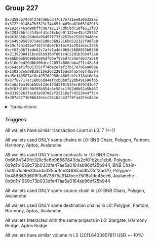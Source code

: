 ## Group 227

```0xc9d9a8f1d84fa1dc1a50d845923983dc21f5507c
0x3d586b74d0f2784d6bcd47c17e711ee9a06358ac
0x3722c014647b3323c74465fe4d9ba810651829f3
0x192c746ad98bffc0e7a21173db5bd718fe512f83
0x420336bfc4145efd1c48cbde9f122ee45a425f67
0x0638866c26de8a96457f733b252be252820446bc
0x5649b95858714e5100c0692216b0532327f9d7b8
0x39cf7a148be71673fdb6fb21ec91e783abec2255
0xcf63b3b71ede62c7afe1a4d40b5c5808855b8380
0x2139238411bce91b936dfd01c4c22d1b39b472a6
0x86bbe6b9b90bd696df0bef985d7c34e7d037a510
0x316d9e420d8b306dcc220574860cbba271c42a3d
0x664caf1fb81355cf74be2e7af27b17a7966a869e
0x1502b3e5d0838c10e262229f5de24a5fe5f45594
0xd5e1435874f8c4957d2958e4609cb2c3184f0d3a
0x07f87717ac1eb65d84efccb0b8f22db491696fb5
0x4a6a1ba16bb5bb13de123d5f01514ec0397d3e37
0x0f83d165c90f05b854c6c58bc1f62d6b52a5b467
0x83396263fac01ed07082f23118af745234e4ffc4
0xd07a6771696642eecc9516ace3ff9faa37ecdade
```
<details>
<summary>Transactions:</summary>

Hashes: 

Wallet: 0xc9d9a8f1d84fa1dc1a50d845923983dc21f5507c

       Hash: 0x8ea27e1fa6a308af73531771b64f5f23e5bbf5fea8cc6709d8ad0bec6e556f8f
         - source chain: BNB Chain
         - destination chain: Polygon
         - project: Stargate
         - contract: 0x6694340fc020c5e6b96567843da2df01b2ce1eb6
         - value USD: 0.300113552
       Hash: 0xd679719be3a590508979cafabfb1fc1628da0178a5a583ac05c373577ac90c6c
         - source chain: Polygon
         - destination chain: Fantom
         - project: Stargate
         - contract: 0x9d1b1669c73b033dfe47ae5a0164ab96df25b944
         - value USD: 0.1000555701
       Hash: 0x9360dd73aaace2f6b22b72c18346b10431738371677099ccb1842c961be62ff4
         - source chain: BNB Chain
         - destination chain: Harmony
         - project: Harmony Bridge
         - contract: 0x0551ca9e33bada0355dfce34685ad3b73cf3ad70
       Hash: 0x867114c018fcbd674859b6681b97bdf889797663a4854dfa12c9af4ae31200e4
         - source chain: Polygon
         - destination chain: Aptos
         - project: Aptos Bridge
         - contract: 0x488863d609f3a673875a914fbee7508a1de45ec6
       Hash: 0x079d957ce54db1f23e7decb7cff3455f3de612798f695eef708fa536781dd70a
         - source chain: Polygon
         - destination chain: Aptos
         - project: Aptos Bridge
         - contract: 0x488863d609f3a673875a914fbee7508a1de45ec6
       Hash: 0x97d2c9e5e11bbf095cbd245a23a1ada1002079b66c5cd95a1a8aa4843defa1d7
         - source chain: Polygon
         - destination chain: Avalanche
         - project: Stargate
         - contract: 0x9d1b1669c73b033dfe47ae5a0164ab96df25b944
         - value USD: 1006.010891053
       Hash: 0x8f8fe7e4f419a74dc571f1b9567aec852a7b8cfb12cea1c3b62736305c56aafa
         - source chain: Avalanche
         - destination chain: Polygon
         - project: Stargate
         - contract: 0x9d1b1669c73b033dfe47ae5a0164ab96df25b944
         - value USD: 1005.432025606
Wallet: 0x3d586b74d0f2784d6bcd47c17e711ee9a06358ac

       Hash:0x8bdbba8f1f1f95af5dc44d153639747555f3d447bbc0e9e42dd58f14f6816bb9
         - source chain: BNB Chain
         - destination chain: Polygon
         - project: Stargate
         - contract: 0x6694340fc020c5e6b96567843da2df01b2ce1eb6
         - value USD: 0.300113552
       Hash:0x9764e597ad0c85dbe86f91a9258143e74c2e85239e3f17b8992e637517c74c94
         - source chain: Polygon
         - destination chain: Fantom
         - project: Stargate
         - contract: 0x9d1b1669c73b033dfe47ae5a0164ab96df25b944
         - value USD: 0.1000555701
       Hash:0xa4d263b12de24d15888684ee9172332831f99665143ed08778dbf02f38394d70
         - source chain: BNB Chain
         - destination chain: Harmony
         - project: Harmony Bridge
         - contract: 0x0551ca9e33bada0355dfce34685ad3b73cf3ad70
       Hash:0x6ab6a990261d6d2082849e6f111b33742c8afec6e9026cace44083bb9f3ee03c
         - source chain: Polygon
         - destination chain: Aptos
         - project: Aptos Bridge
         - contract: 0x488863d609f3a673875a914fbee7508a1de45ec6
       Hash:0x85b5154a06a57d33f82fe6e40a809cf73a4845ea504cf3a2b11023cb7642950d
         - source chain: Polygon
         - destination chain: Aptos
         - project: Aptos Bridge
         - contract: 0x488863d609f3a673875a914fbee7508a1de45ec6
       Hash:0x90273f420d1a6acb3a0f705803ca5bc6dc5ec4b3ee646ca8f360eb33f860fec3
         - source chain: Polygon
         - destination chain: Avalanche
         - project: Stargate
         - contract: 0x9d1b1669c73b033dfe47ae5a0164ab96df25b944
         - value USD: 1004.770592102
       Hash:0x10aac68730f9b1ce5d23a1fe596924ee9ab013e33d3b2132b61bc3728bf603e9
         - source chain: Avalanche
         - destination chain: Polygon
         - project: Stargate
         - contract: 0x9d1b1669c73b033dfe47ae5a0164ab96df25b944
         - value USD: 1004.798623269
Wallet: 0x3722c014647b3323c74465fe4d9ba810651829f3

       Hash:0x3b6fe8234eb52f6f504f38253b30eb16434a43319694cc47326ced4247b90425
         - source chain: BNB Chain
         - destination chain: Polygon
         - project: Stargate
         - contract: 0x6694340fc020c5e6b96567843da2df01b2ce1eb6
         - value USD: 0.300113552
       Hash:0x6cb134d379309d81c537bf06169e1a69dc0151fb572a9a23bd2b79732ebdb29b
         - source chain: Polygon
         - destination chain: Fantom
         - project: Stargate
         - contract: 0x9d1b1669c73b033dfe47ae5a0164ab96df25b944
         - value USD: 0.1000555701
       Hash:0x4ee48be62d351bb0788c573dd1ed235d3291d20ca18801daa3c68977437c1009
         - source chain: BNB Chain
         - destination chain: Harmony
         - project: Harmony Bridge
         - contract: 0x0551ca9e33bada0355dfce34685ad3b73cf3ad70
       Hash:0xc9b05d2ad5f18785f7afc1930a49cfebeea22923c248b701244acbf4c0287ff4
         - source chain: Polygon
         - destination chain: Aptos
         - project: Aptos Bridge
         - contract: 0x488863d609f3a673875a914fbee7508a1de45ec6
       Hash:0x097b24a343d3a9aa6706eebc07ecbc1ab63aece71cdeaaae1946aafcc99339c1
         - source chain: Polygon
         - destination chain: Aptos
         - project: Aptos Bridge
         - contract: 0x488863d609f3a673875a914fbee7508a1de45ec6
       Hash:0x1efe4c1f5a60929e432624e599ffc1b6849ab076b0302b2b54df4dbd331a6f38
         - source chain: Polygon
         - destination chain: Avalanche
         - project: Stargate
         - contract: 0x9d1b1669c73b033dfe47ae5a0164ab96df25b944
         - value USD: 1002.966394476
       Hash:0x61416e1894ee151360d92750782cc8d96126ebc36f46d908dcd20f4f1a526c23
         - source chain: Avalanche
         - destination chain: Polygon
         - project: Stargate
         - contract: 0x9d1b1669c73b033dfe47ae5a0164ab96df25b944
         - value USD: 1002.389279716
Wallet: 0x192c746ad98bffc0e7a21173db5bd718fe512f83

       Hash:0xabe0915f3d793c55c2af25d861fb9696ecb531415f4ff000e9157a9248f80cfb
         - source chain: BNB Chain
         - destination chain: Polygon
         - project: Stargate
         - contract: 0x6694340fc020c5e6b96567843da2df01b2ce1eb6
         - value USD: 0.300113552
       Hash:0xa17e77bd1f6279ba96962ed3b0caa012ad61ea9ac3c20853a3b292ec7ee4f18b
         - source chain: Polygon
         - destination chain: Fantom
         - project: Stargate
         - contract: 0x9d1b1669c73b033dfe47ae5a0164ab96df25b944
         - value USD: 0.1000555701
       Hash:0xe3d291d24af74578645c7d019b05c904b7fa7bb829019a8c1bf5acccc861cbcd
         - source chain: BNB Chain
         - destination chain: Harmony
         - project: Harmony Bridge
         - contract: 0x0551ca9e33bada0355dfce34685ad3b73cf3ad70
       Hash:0xecf969e98ecfcbd55fec139a53be0a6e422434efc0cad8d3bb7dc8100c2867ef
         - source chain: Polygon
         - destination chain: Aptos
         - project: Aptos Bridge
         - contract: 0x488863d609f3a673875a914fbee7508a1de45ec6
       Hash:0x0fdf29c1902143c630223b98208c368c09efe26a3c0204f26b43fcb50f927060
         - source chain: Polygon
         - destination chain: Aptos
         - project: Aptos Bridge
         - contract: 0x488863d609f3a673875a914fbee7508a1de45ec6
       Hash:0xa7f166a830c7d83e71f25fbba30f63204ef372446857d8e0f26ac98d59abfdf2
         - source chain: Polygon
         - destination chain: Avalanche
         - project: Stargate
         - contract: 0x9d1b1669c73b033dfe47ae5a0164ab96df25b944
         - value USD: 1004.171036111
       Hash:0xb5cebf18d99cb58faf80d299fddfa4acb0d35a5add168da6dbdaffb2001f3c19
         - source chain: Avalanche
         - destination chain: Polygon
         - project: Stargate
         - contract: 0x9d1b1669c73b033dfe47ae5a0164ab96df25b944
         - value USD: 1003.593229151
Wallet: 0x420336bfc4145efd1c48cbde9f122ee45a425f67

       Hash:0x7c0d2ccc5faab8892d7b43e62230557c3a73faec01961069467b3e7c69e6a957
         - source chain: BNB Chain
         - destination chain: Polygon
         - project: Stargate
         - contract: 0x6694340fc020c5e6b96567843da2df01b2ce1eb6
         - value USD: 0.300113552
       Hash:0x38ca63b53e96e09d9c99646b3479f813a78b4123d472b1c467f0b8aa5ae39811
         - source chain: Polygon
         - destination chain: Fantom
         - project: Stargate
         - contract: 0x9d1b1669c73b033dfe47ae5a0164ab96df25b944
         - value USD: 0.1000555701
       Hash:0x7cd5f7dd4cf3bd874e80e7ca2aeb6f0db85b58809ea5993e53bf4541c86f0385
         - source chain: BNB Chain
         - destination chain: Harmony
         - project: Harmony Bridge
         - contract: 0x0551ca9e33bada0355dfce34685ad3b73cf3ad70
       Hash:0xa17daffa1ee9b8803a2caa5d34506500c4add77e770c17b55962f3791dccab99
         - source chain: Polygon
         - destination chain: Aptos
         - project: Aptos Bridge
         - contract: 0x488863d609f3a673875a914fbee7508a1de45ec6
       Hash:0x4c931898c64d8e3462442639f3c47c6cb4501a3eaa917f79056d49695855228b
         - source chain: Polygon
         - destination chain: Aptos
         - project: Aptos Bridge
         - contract: 0x488863d609f3a673875a914fbee7508a1de45ec6
       Hash:0xaf7991942d046d4e571790daaf32a4e24bf677a8f291ae82914e9f6786654b9e
         - source chain: Polygon
         - destination chain: Avalanche
         - project: Stargate
         - contract: 0x9d1b1669c73b033dfe47ae5a0164ab96df25b944
         - value USD: 1001.76319749
       Hash:0x1b89dceeba79450bd559d744a40b20e09b27b77d58d78e128b2d45fad95b8def
         - source chain: Avalanche
         - destination chain: Polygon
         - project: Stargate
         - contract: 0x9d1b1669c73b033dfe47ae5a0164ab96df25b944
         - value USD: 1001.186775965
Wallet: 0x0638866c26de8a96457f733b252be252820446bc

       Hash:0x75976a3d31dc831b0bf3e166a67bb876cf9cbd9e7fdba84a978f9f46289a10c7
         - source chain: BNB Chain
         - destination chain: Polygon
         - project: Stargate
         - contract: 0x6694340fc020c5e6b96567843da2df01b2ce1eb6
         - value USD: 0.300113552
       Hash:0xfc9997bab7de7415d41e7d90a490c2377926110f9c60941582f27b494a4da6ed
         - source chain: Polygon
         - destination chain: Fantom
         - project: Stargate
         - contract: 0x9d1b1669c73b033dfe47ae5a0164ab96df25b944
         - value USD: 0.1000555701
       Hash:0xbf44c5b7f1ffe1c3cc880aa85a1f2233728e7f655942041314aa3aadcb1d7a20
         - source chain: BNB Chain
         - destination chain: Harmony
         - project: Harmony Bridge
         - contract: 0x0551ca9e33bada0355dfce34685ad3b73cf3ad70
       Hash:0x3cf062bf7596a47448b71ff81620c4b567d45060b6fa6a74973f0daa4774772e
         - source chain: Polygon
         - destination chain: Aptos
         - project: Aptos Bridge
         - contract: 0x488863d609f3a673875a914fbee7508a1de45ec6
       Hash:0x74be125a5b1755d42367254cc27eabe4d8766a727cf31777eb68eb0ea29d7b5e
         - source chain: Polygon
         - destination chain: Aptos
         - project: Aptos Bridge
         - contract: 0x488863d609f3a673875a914fbee7508a1de45ec6
       Hash:0x5724e0439db9977180d79d2d52ff5aca657523efecdbe1386ecdad3cc515c047
         - source chain: Polygon
         - destination chain: Avalanche
         - project: Stargate
         - contract: 0x9d1b1669c73b033dfe47ae5a0164ab96df25b944
         - value USD: 1004.770535115
       Hash:0xe00d8c792906fde190383fe52dbb840a8113ad9fceffcb5c80ae387252255722
         - source chain: Avalanche
         - destination chain: Polygon
         - project: Stargate
         - contract: 0x9d1b1669c73b033dfe47ae5a0164ab96df25b944
         - value USD: 1004.798623269
Wallet: 0x5649b95858714e5100c0692216b0532327f9d7b8

       Hash:0x9b4ba8a5a841b60b12f143778115921aa23737c46aa55f46e0c9bbb1717048cd
         - source chain: BNB Chain
         - destination chain: Polygon
         - project: Stargate
         - contract: 0x6694340fc020c5e6b96567843da2df01b2ce1eb6
         - value USD: 0.300113552
       Hash:0x384a907dfd2ff5fc1ffb85eee55adabc6ff7f038c8441346ee34fec74622521e
         - source chain: Polygon
         - destination chain: Fantom
         - project: Stargate
         - contract: 0x9d1b1669c73b033dfe47ae5a0164ab96df25b944
         - value USD: 0.1000555701
       Hash:0x609290fb4a973b933f8e993e1f6da3e933d0b78c1a03889ba10fe27f964787e3
         - source chain: BNB Chain
         - destination chain: Harmony
         - project: Harmony Bridge
         - contract: 0x0551ca9e33bada0355dfce34685ad3b73cf3ad70
       Hash:0x6283f7bf0c28630baf898db15505827815b373be00bee0ad13c19a048d48f230
         - source chain: Polygon
         - destination chain: Aptos
         - project: Aptos Bridge
         - contract: 0x488863d609f3a673875a914fbee7508a1de45ec6
       Hash:0x904eed15d884aa3e7b228ff4fc4af3db617f7d6809d46865f10ee6ebc0eb43b0
         - source chain: Polygon
         - destination chain: Aptos
         - project: Aptos Bridge
         - contract: 0x488863d609f3a673875a914fbee7508a1de45ec6
       Hash:0xe9e3cdff29356c89d96ecfbabd3bd47100c30a4eb2cd9937fe807a2ea8172487
         - source chain: Polygon
         - destination chain: Avalanche
         - project: Stargate
         - contract: 0x9d1b1669c73b033dfe47ae5a0164ab96df25b944
         - value USD: 1006.010891053
       Hash:0xd2559e1840959787d986db553a0e0373c8be759e105ad03b5e73c0a8470b6228
         - source chain: Avalanche
         - destination chain: Polygon
         - project: Stargate
         - contract: 0x9d1b1669c73b033dfe47ae5a0164ab96df25b944
         - value USD: 1005.432025606
Wallet: 0x39cf7a148be71673fdb6fb21ec91e783abec2255

       Hash:0x769a36024248e813fd422b0b0a45394d127bca9bf837f88c240d8d62e660b73c
         - source chain: BNB Chain
         - destination chain: Polygon
         - project: Stargate
         - contract: 0x6694340fc020c5e6b96567843da2df01b2ce1eb6
         - value USD: 0.300113552
       Hash:0xf8dd8010d76df044e7cbf2c1384ff1d80a5025593915a1f8ce1b04321b32341e
         - source chain: Polygon
         - destination chain: Fantom
         - project: Stargate
         - contract: 0x9d1b1669c73b033dfe47ae5a0164ab96df25b944
         - value USD: 0.1000555701
       Hash:0xfcbb8ab0330a685d0804f58eb8501394b92c2f7dc67a42c7e8ad57630b51d962
         - source chain: BNB Chain
         - destination chain: Harmony
         - project: Harmony Bridge
         - contract: 0x0551ca9e33bada0355dfce34685ad3b73cf3ad70
       Hash:0xab7d9f88578e34fd9bb86a555b399f0b76e1af6627baeab1a230dbeb95354012
         - source chain: Polygon
         - destination chain: Aptos
         - project: Aptos Bridge
         - contract: 0x488863d609f3a673875a914fbee7508a1de45ec6
       Hash:0xa73b46cfcd67279d5fb2065cc681dfbf476567cc11521d41f9fc008d8e04f9c3
         - source chain: Polygon
         - destination chain: Aptos
         - project: Aptos Bridge
         - contract: 0x488863d609f3a673875a914fbee7508a1de45ec6
       Hash:0xdbbff4ce6b7d03fac1326868de14284fcbf7572a5ed73fc49ab1e18841586bfb
         - source chain: Polygon
         - destination chain: Avalanche
         - project: Stargate
         - contract: 0x9d1b1669c73b033dfe47ae5a0164ab96df25b944
         - value USD: 1004.171036111
       Hash:0xb78197afae2879b8ab4055b23aa1e0efb8cbd07ab181dc2b06e20c98b3113881
         - source chain: Avalanche
         - destination chain: Polygon
         - project: Stargate
         - contract: 0x9d1b1669c73b033dfe47ae5a0164ab96df25b944
         - value USD: 1003.593229151
Wallet: 0xcf63b3b71ede62c7afe1a4d40b5c5808855b8380

       Hash:0x293f53c4b7ed4ebe54a026627a0dbfc17253e31909154b7713d244045d22dbab
         - source chain: BNB Chain
         - destination chain: Polygon
         - project: Stargate
         - contract: 0x6694340fc020c5e6b96567843da2df01b2ce1eb6
         - value USD: 0.300113552
       Hash:0xa9d45dc8ada7548df0846b136fbc0f2f275cd90b42544989004c16f33011b95d
         - source chain: Polygon
         - destination chain: Fantom
         - project: Stargate
         - contract: 0x9d1b1669c73b033dfe47ae5a0164ab96df25b944
         - value USD: 0.1000555701
       Hash:0x50d39dc44e2360c8a84f4e14a7a505a491d0dfa39354a2c1a5f6037791a3641c
         - source chain: BNB Chain
         - destination chain: Harmony
         - project: Harmony Bridge
         - contract: 0x0551ca9e33bada0355dfce34685ad3b73cf3ad70
       Hash:0x3d2469d6e4a1da9df3cb841932dfae052e6e4c545c8c8cfb9bb48dda27e7cf27
         - source chain: Polygon
         - destination chain: Aptos
         - project: Aptos Bridge
         - contract: 0x488863d609f3a673875a914fbee7508a1de45ec6
       Hash:0x1e1f9482480565def8b3696daed88dc9bd28b9b18eba091ed48ff4f6f7ab86ba
         - source chain: Polygon
         - destination chain: Aptos
         - project: Aptos Bridge
         - contract: 0x488863d609f3a673875a914fbee7508a1de45ec6
       Hash:0xd439876698d357ccd70b7077321413445f82e4e6003365405d2f8d86fc342713
         - source chain: Polygon
         - destination chain: Avalanche
         - project: Stargate
         - contract: 0x9d1b1669c73b033dfe47ae5a0164ab96df25b944
         - value USD: 1002.966394476
       Hash:0xace119c5ad30e7411ada208bb27b52549b1bd4474ded30f505277974c3f8c3d6
         - source chain: Avalanche
         - destination chain: Polygon
         - project: Stargate
         - contract: 0x9d1b1669c73b033dfe47ae5a0164ab96df25b944
         - value USD: 1002.389279716
Wallet: 0x2139238411bce91b936dfd01c4c22d1b39b472a6

       Hash:0xc57dd930c4e497a54a69bda067e0e637fc2750068a8822612e887f0c653c1343
         - source chain: BNB Chain
         - destination chain: Polygon
         - project: Stargate
         - contract: 0x6694340fc020c5e6b96567843da2df01b2ce1eb6
         - value USD: 0.300113552
       Hash:0xe550c777392fc2897657393f8bf22fff9616cb7401cc70b397e427bd6d567261
         - source chain: Polygon
         - destination chain: Fantom
         - project: Stargate
         - contract: 0x9d1b1669c73b033dfe47ae5a0164ab96df25b944
         - value USD: 0.1000555701
       Hash:0x8c2d2a3b80e52631f43fb0578b9ae69b8f18c3b922a6fdd525c15249ed553f36
         - source chain: BNB Chain
         - destination chain: Harmony
         - project: Harmony Bridge
         - contract: 0x0551ca9e33bada0355dfce34685ad3b73cf3ad70
       Hash:0x2cda9627f927b66e6257b9080e3a9fcb9688ff7ef42f56f886d1897c4455d903
         - source chain: Polygon
         - destination chain: Aptos
         - project: Aptos Bridge
         - contract: 0x488863d609f3a673875a914fbee7508a1de45ec6
       Hash:0x7b3a2d3cd1d2b74291e1583a992b06f865d22513a24e2d6e8b4d50ee582cd627
         - source chain: Polygon
         - destination chain: Aptos
         - project: Aptos Bridge
         - contract: 0x488863d609f3a673875a914fbee7508a1de45ec6
       Hash:0x82fdfb9cd2ea2f65e803e544ba5bee4ee61021ae303cb41a7ee805a21b1caa66
         - source chain: Polygon
         - destination chain: Avalanche
         - project: Stargate
         - contract: 0x9d1b1669c73b033dfe47ae5a0164ab96df25b944
         - value USD: 1001.76319749
       Hash:0x900f768f02dfa29d49f72ed55b0397e32054fbd9245b1934f02a48ec8a1e0f72
         - source chain: Avalanche
         - destination chain: Polygon
         - project: Stargate
         - contract: 0x9d1b1669c73b033dfe47ae5a0164ab96df25b944
         - value USD: 1001.186775965
Wallet: 0x86bbe6b9b90bd696df0bef985d7c34e7d037a510

       Hash:0xa4e182c2bf56112b6eb2387c8dce9a85c158bdd2ec6167d4080163d6220b3d53
         - source chain: BNB Chain
         - destination chain: Polygon
         - project: Stargate
         - contract: 0x6694340fc020c5e6b96567843da2df01b2ce1eb6
         - value USD: 0.3002798082
       Hash:0xb07da709051c65ad6a74429713de8dbec12738cc26f7f89b50ab8ed6da2d2164
         - source chain: Polygon
         - destination chain: Fantom
         - project: Stargate
         - contract: 0x9d1b1669c73b033dfe47ae5a0164ab96df25b944
         - value USD: 0.09998409238
       Hash:0x31d3776ccea7749d0a065485b148e3003757682db62ef28e5b9c80c6f8133601
         - source chain: BNB Chain
         - destination chain: Harmony
         - project: Harmony Bridge
         - contract: 0x0551ca9e33bada0355dfce34685ad3b73cf3ad70
       Hash:0x46c53c7c32b681ef35a61c54f20fa9638d1a07f0349d80c17ddc5855dbf6b040
         - source chain: Polygon
         - destination chain: Aptos
         - project: Aptos Bridge
         - contract: 0x488863d609f3a673875a914fbee7508a1de45ec6
       Hash:0xa28d114c69e39e8dc8e5a38373db62cebf32acd59b48af941b4b622ed45ce3c6
         - source chain: Polygon
         - destination chain: Aptos
         - project: Aptos Bridge
         - contract: 0x488863d609f3a673875a914fbee7508a1de45ec6
       Hash:0xa053cb27e97768d856635afb040efe689d306c90aa362f5ccccda3eb30e3093f
         - source chain: Polygon
         - destination chain: Avalanche
         - project: Stargate
         - contract: 0x9d1b1669c73b033dfe47ae5a0164ab96df25b944
         - value USD: 1006.210541432
       Hash:0xbbc163e7e07b3180b6d22ae1ba5f7d8dc659667c6e7e2231f7bfb2460741b9d0
         - source chain: Avalanche
         - destination chain: Polygon
         - project: Stargate
         - contract: 0x9d1b1669c73b033dfe47ae5a0164ab96df25b944
         - value USD: 1005.631560925
Wallet: 0x316d9e420d8b306dcc220574860cbba271c42a3d

       Hash:0xa41a946f94fde8192863ac5b6854b0185285763c48781bf189f1cfc34a3ecae6
         - source chain: BNB Chain
         - destination chain: Polygon
         - project: Stargate
         - contract: 0x6694340fc020c5e6b96567843da2df01b2ce1eb6
         - value USD: 0.300113552
       Hash:0x0914396ecd1fd687a66741ae0a2fd0a77c6623f93a8599badb43571ac8b1b448
         - source chain: Polygon
         - destination chain: Fantom
         - project: Stargate
         - contract: 0x9d1b1669c73b033dfe47ae5a0164ab96df25b944
         - value USD: 0.1000555701
       Hash:0xb400f86ca136c5d8582ee27b2f54e470b38b6bf2701deae21d51b95606989c81
         - source chain: BNB Chain
         - destination chain: Harmony
         - project: Harmony Bridge
         - contract: 0x0551ca9e33bada0355dfce34685ad3b73cf3ad70
       Hash:0x21961fb1ca95c664ae337212e698808329312460b064d00b539033eb55ff0f1e
         - source chain: Polygon
         - destination chain: Aptos
         - project: Aptos Bridge
         - contract: 0x488863d609f3a673875a914fbee7508a1de45ec6
       Hash:0x98bfc7dfbb598c07627907b43892e8bc62f3b68d8593cea1dcb254705b7473ef
         - source chain: Polygon
         - destination chain: Aptos
         - project: Aptos Bridge
         - contract: 0x488863d609f3a673875a914fbee7508a1de45ec6
       Hash:0xaf3a7775216fc2cb18e506081e454744723efe5323dfb84a8a5f352eca8cdbde
         - source chain: Polygon
         - destination chain: Avalanche
         - project: Stargate
         - contract: 0x9d1b1669c73b033dfe47ae5a0164ab96df25b944
         - value USD: 1006.010891053
       Hash:0x2c5524c016973a52b2b762ac346b72cdc69cc2f1ca82f008ab5865553af76e75
         - source chain: Avalanche
         - destination chain: Polygon
         - project: Stargate
         - contract: 0x9d1b1669c73b033dfe47ae5a0164ab96df25b944
         - value USD: 1005.432025606
Wallet: 0x664caf1fb81355cf74be2e7af27b17a7966a869e

       Hash:0x02488318a136228d8949549bea4147e4b5631adf3f91cf9791506d0ee46a9e10
         - source chain: BNB Chain
         - destination chain: Polygon
         - project: Stargate
         - contract: 0x6694340fc020c5e6b96567843da2df01b2ce1eb6
         - value USD: 0.300113552
       Hash:0xc27bf484ccb73326a814e61d65ebf8095aeffe2ed8a80d26c20ac64f43af96c7
         - source chain: Polygon
         - destination chain: Fantom
         - project: Stargate
         - contract: 0x9d1b1669c73b033dfe47ae5a0164ab96df25b944
         - value USD: 0.1000555701
       Hash:0xc89069441e963f534f8ba87dfa688485f9f5b52750f792d95501d575570fcecc
         - source chain: BNB Chain
         - destination chain: Harmony
         - project: Harmony Bridge
         - contract: 0x0551ca9e33bada0355dfce34685ad3b73cf3ad70
       Hash:0x36c894ed8c991ef50050ee38eb256dc1813c54321a0afb71d92c59f3579407bd
         - source chain: Polygon
         - destination chain: Aptos
         - project: Aptos Bridge
         - contract: 0x488863d609f3a673875a914fbee7508a1de45ec6
       Hash:0xcaa709ea064a83bb12dc561a180f85e111b782d691d551c0198f05964a157d17
         - source chain: Polygon
         - destination chain: Aptos
         - project: Aptos Bridge
         - contract: 0x488863d609f3a673875a914fbee7508a1de45ec6
       Hash:0x08b74af2970a2a860302690ef585592e557c8e12b7a18b40b13f6e3bddf71bd1
         - source chain: Polygon
         - destination chain: Avalanche
         - project: Stargate
         - contract: 0x9d1b1669c73b033dfe47ae5a0164ab96df25b944
         - value USD: 1005.003453393
       Hash:0x7e6a00f7006812d961e9c297ac7bd9c8ec45b759c3cf50c01dae0d77db1ea2b5
         - source chain: Avalanche
         - destination chain: Polygon
         - project: Stargate
         - contract: 0x9d1b1669c73b033dfe47ae5a0164ab96df25b944
         - value USD: 1004.425167025
Wallet: 0x1502b3e5d0838c10e262229f5de24a5fe5f45594

       Hash:0xea180d810d80cbe8c979d82d5557df9664f8069bbe32f9f4141f4b0067cc0c84
         - source chain: BNB Chain
         - destination chain: Polygon
         - project: Stargate
         - contract: 0x6694340fc020c5e6b96567843da2df01b2ce1eb6
         - value USD: 0.300113552
       Hash:0xf056a3af9b98e26ba410fd50c4d715d117b1c9576d28757f8e267842922b74bc
         - source chain: Polygon
         - destination chain: Fantom
         - project: Stargate
         - contract: 0x9d1b1669c73b033dfe47ae5a0164ab96df25b944
         - value USD: 0.1000555701
       Hash:0x929240b681d857855c9752aa5f5a2a0ef9273681989ef8bc22c31cf667a82a09
         - source chain: BNB Chain
         - destination chain: Harmony
         - project: Harmony Bridge
         - contract: 0x0551ca9e33bada0355dfce34685ad3b73cf3ad70
       Hash:0x0da4db4cbdce82d4cdab2f0c93d33f0f8f8b951b245c2ca3ab43d68a5a0611b3
         - source chain: Polygon
         - destination chain: Aptos
         - project: Aptos Bridge
         - contract: 0x488863d609f3a673875a914fbee7508a1de45ec6
       Hash:0x2bae44161b948391600a525749e8d437da7b5f707976954b4ac48e8d2fc8bc7f
         - source chain: Polygon
         - destination chain: Aptos
         - project: Aptos Bridge
         - contract: 0x488863d609f3a673875a914fbee7508a1de45ec6
       Hash:0xc34d826fd887e21d505210a2833be4fdcb029907e7bec57d36e010cd62db4e6d
         - source chain: Polygon
         - destination chain: Avalanche
         - project: Stargate
         - contract: 0x9d1b1669c73b033dfe47ae5a0164ab96df25b944
         - value USD: 1004.804041956
       Hash:0x77b79104394218d3359ee034fea89f4284e07c8ab96040da6b2997781a7556d4
         - source chain: Avalanche
         - destination chain: Polygon
         - project: Stargate
         - contract: 0x9d1b1669c73b033dfe47ae5a0164ab96df25b944
         - value USD: 1004.225870654
Wallet: 0xd5e1435874f8c4957d2958e4609cb2c3184f0d3a

       Hash:0x5e055070b5c76aca308c76a2be1cd1bc494b288ec067786a631c0e3b69e308c5
         - source chain: BNB Chain
         - destination chain: Polygon
         - project: Stargate
         - contract: 0x6694340fc020c5e6b96567843da2df01b2ce1eb6
         - value USD: 0.300113552
       Hash:0xbe1bba0a36ae53f8b11404b8e4ce9f0cdf0c7e68783775eba58f499095d105d0
         - source chain: Polygon
         - destination chain: Fantom
         - project: Stargate
         - contract: 0x9d1b1669c73b033dfe47ae5a0164ab96df25b944
         - value USD: 0.1000555701
       Hash:0x2ffbc6f92c5cdcea9ca271650f8d496f8c59d7d815032326ce99ddeb1b60a681
         - source chain: BNB Chain
         - destination chain: Harmony
         - project: Harmony Bridge
         - contract: 0x0551ca9e33bada0355dfce34685ad3b73cf3ad70
       Hash:0x62b96e682abc09be8467c8b0285b3771c1de6a7a04dcc80c63985c47df90200e
         - source chain: Polygon
         - destination chain: Aptos
         - project: Aptos Bridge
         - contract: 0x488863d609f3a673875a914fbee7508a1de45ec6
       Hash:0x244937af20be648b04b9ed3c4da4497921d595770ab34c86b9da0c326fc78ec5
         - source chain: Polygon
         - destination chain: Aptos
         - project: Aptos Bridge
         - contract: 0x488863d609f3a673875a914fbee7508a1de45ec6
       Hash:0x4288158e1f993df01f1c7f4f525103ddf8f4cf99450ae1c882b3fefe71e7bf45
         - source chain: Polygon
         - destination chain: Avalanche
         - project: Stargate
         - contract: 0x9d1b1669c73b033dfe47ae5a0164ab96df25b944
         - value USD: 1003.797813002
       Hash:0xc29794839242d90d2b374fc30a72569e3f220d4fb5929121f86732aa28caeaa2
         - source chain: Avalanche
         - destination chain: Polygon
         - project: Stargate
         - contract: 0x9d1b1669c73b033dfe47ae5a0164ab96df25b944
         - value USD: 1003.220219809
Wallet: 0x07f87717ac1eb65d84efccb0b8f22db491696fb5

       Hash:0x77acffa5ba1c88e159cadecfb5b0cf936f9ff530d3255ce6e9350c451c3f93ef
         - source chain: BNB Chain
         - destination chain: Polygon
         - project: Stargate
         - contract: 0x6694340fc020c5e6b96567843da2df01b2ce1eb6
         - value USD: 0.300113552
       Hash:0x0257c7287ee7abbf06ebb4c74301cc66ccd030a32910a9e876fb3bd283b5c934
         - source chain: Polygon
         - destination chain: Fantom
         - project: Stargate
         - contract: 0x9d1b1669c73b033dfe47ae5a0164ab96df25b944
         - value USD: 0.1000555701
       Hash:0x64b8ba7e585ead06000fce3cecabcd15d02422a9f75a4f3f50e1b45f1d294bcd
         - source chain: BNB Chain
         - destination chain: Harmony
         - project: Harmony Bridge
         - contract: 0x0551ca9e33bada0355dfce34685ad3b73cf3ad70
       Hash:0x4f5c7c9b3e2099c6d76c9cf5ab4dc03c919eb1e36ab2d03633f24337de198cc5
         - source chain: Polygon
         - destination chain: Aptos
         - project: Aptos Bridge
         - contract: 0x488863d609f3a673875a914fbee7508a1de45ec6
       Hash:0x11ccaccaab3279b56d33bdfedc648365cd341ad59e9401a3f6964c5ae986d6fa
         - source chain: Polygon
         - destination chain: Aptos
         - project: Aptos Bridge
         - contract: 0x488863d609f3a673875a914fbee7508a1de45ec6
       Hash:0x9e6150cf82ed24f56efa8c415b3d2e805e44b0f40b93b35b4a89a3e026b82847
         - source chain: Polygon
         - destination chain: Avalanche
         - project: Stargate
         - contract: 0x9d1b1669c73b033dfe47ae5a0164ab96df25b944
         - value USD: 1003.598641506
       Hash:0x4dd8690f0170f20016aa9eb8899bb04013e6271719667edd901831c897a01f1c
         - source chain: Avalanche
         - destination chain: Polygon
         - project: Stargate
         - contract: 0x9d1b1669c73b033dfe47ae5a0164ab96df25b944
         - value USD: 1003.021163386
Wallet: 0x4a6a1ba16bb5bb13de123d5f01514ec0397d3e37

       Hash:0x2c82861688c4ca0d2847ed604cb1bd9fe724e239f76260b415047583b656fc28
         - source chain: BNB Chain
         - destination chain: Polygon
         - project: Stargate
         - contract: 0x6694340fc020c5e6b96567843da2df01b2ce1eb6
         - value USD: 0.300113552
       Hash:0xc25ff3f264fc0e1fd3f7f13109b61575d6e585273f5258a0aeced52a65391318
         - source chain: Polygon
         - destination chain: Fantom
         - project: Stargate
         - contract: 0x9d1b1669c73b033dfe47ae5a0164ab96df25b944
         - value USD: 0.1000555701
       Hash:0x60ecb1882502151dd6fe84cba2202cc33799d9b09ea1e053eba78c3f9280bb07
         - source chain: BNB Chain
         - destination chain: Harmony
         - project: Harmony Bridge
         - contract: 0x0551ca9e33bada0355dfce34685ad3b73cf3ad70
       Hash:0xc31d901eecae8302754d83f7bbdfb208d4d5e5e7fc10b6d8e843134a1a685f00
         - source chain: Polygon
         - destination chain: Aptos
         - project: Aptos Bridge
         - contract: 0x488863d609f3a673875a914fbee7508a1de45ec6
       Hash:0x59169ba658c82b8c05ad9c4e9e6606bdf6fd34722012add70894b1978d1cdc62
         - source chain: Polygon
         - destination chain: Aptos
         - project: Aptos Bridge
         - contract: 0x488863d609f3a673875a914fbee7508a1de45ec6
       Hash:0x420b18bc387421c53c706c627b08d346c91cc8e57ae3ae0856e0d63c12e51cb1
         - source chain: Polygon
         - destination chain: Avalanche
         - project: Stargate
         - contract: 0x9d1b1669c73b033dfe47ae5a0164ab96df25b944
         - value USD: 1002.593619258
       Hash:0x252f6d5b20f9648e9c060c392a36bb30e45759b83141ad3003f1be51a47e1530
         - source chain: Avalanche
         - destination chain: Polygon
         - project: Stargate
         - contract: 0x9d1b1669c73b033dfe47ae5a0164ab96df25b944
         - value USD: 1002.016720275
Wallet: 0x0f83d165c90f05b854c6c58bc1f62d6b52a5b467

       Hash:0x84934bbbeb2cfdd4ea3a48a9d516836bf77a93f26041214fa170dd330298775d
         - source chain: BNB Chain
         - destination chain: Polygon
         - project: Stargate
         - contract: 0x6694340fc020c5e6b96567843da2df01b2ce1eb6
         - value USD: 0.300113552
       Hash:0x9e9a386f709959178617b54affa8f5ef9c5b32aca5dcef247d5f4cc106841c7d
         - source chain: Polygon
         - destination chain: Fantom
         - project: Stargate
         - contract: 0x9d1b1669c73b033dfe47ae5a0164ab96df25b944
         - value USD: 0.1000555701
       Hash:0xafa7d1462c52f4b8f3ba79a2c02e66a76b9eaf2d276fad205ca36f93f100eb86
         - source chain: BNB Chain
         - destination chain: Harmony
         - project: Harmony Bridge
         - contract: 0x0551ca9e33bada0355dfce34685ad3b73cf3ad70
       Hash:0xbd0f6c93ad3cf0347a170e88d4c65782e6479c6271b934e275ce0f93bd739898
         - source chain: Polygon
         - destination chain: Aptos
         - project: Aptos Bridge
         - contract: 0x488863d609f3a673875a914fbee7508a1de45ec6
       Hash:0x1c367d7a7b9d3571d019fcd2122d8561aebaa85cbd444c88ee4a620ae0671968
         - source chain: Polygon
         - destination chain: Aptos
         - project: Aptos Bridge
         - contract: 0x488863d609f3a673875a914fbee7508a1de45ec6
       Hash:0x52d3c5608023bc103364d156ebf6c77a751f3646c37dd4aabd29944057567efd
         - source chain: Polygon
         - destination chain: Avalanche
         - project: Stargate
         - contract: 0x9d1b1669c73b033dfe47ae5a0164ab96df25b944
         - value USD: 1001.390870162
       Hash:0xbf378e774aab7bba9a130c5afce07cab82de76e63c08147b274f4713413754ae
         - source chain: Avalanche
         - destination chain: Polygon
         - project: Stargate
         - contract: 0x9d1b1669c73b033dfe47ae5a0164ab96df25b944
         - value USD: 1000.814662427
Wallet: 0x83396263fac01ed07082f23118af745234e4ffc4

       Hash:0x172fd0a4c6d1869c6c366d1d089ef2723640b5467d5e8b4f2e57da7abf08c0d7
         - source chain: BNB Chain
         - destination chain: Polygon
         - project: Stargate
         - contract: 0x6694340fc020c5e6b96567843da2df01b2ce1eb6
         - value USD: 0.300113552
       Hash:0x19f54efab42880b2b97d2d0020cef5a8a31d47077d5c3a3677b3c2f91d266eda
         - source chain: Polygon
         - destination chain: Fantom
         - project: Stargate
         - contract: 0x9d1b1669c73b033dfe47ae5a0164ab96df25b944
         - value USD: 0.1000555701
       Hash:0xf594d6fa9244d252e800278d66ed180f347ce982ef0bb428c21cf2310fb501c1
         - source chain: BNB Chain
         - destination chain: Harmony
         - project: Harmony Bridge
         - contract: 0x0551ca9e33bada0355dfce34685ad3b73cf3ad70
       Hash:0x12b3eb0dc15aab588addb8d5f935b766ed38ab1d7475c178ef999c2d9948448c
         - source chain: Polygon
         - destination chain: Aptos
         - project: Aptos Bridge
         - contract: 0x488863d609f3a673875a914fbee7508a1de45ec6
       Hash:0x5f7a8953bb30d367dc8ababbe6bb81add4743a1d2e855e7d035b3fb55a65d508
         - source chain: Polygon
         - destination chain: Aptos
         - project: Aptos Bridge
         - contract: 0x488863d609f3a673875a914fbee7508a1de45ec6
       Hash:0x303e62855b9e59030b2c8e5902a6ab226911b0421058b9c31d4f74725db28ee0
         - source chain: Polygon
         - destination chain: Avalanche
         - project: Stargate
         - contract: 0x9d1b1669c73b033dfe47ae5a0164ab96df25b944
         - value USD: 1002.394685704
       Hash:0x05e33bd39f931e838e4bcbf20a13e53abd4df3a11efc55579cb0808637b95f05
         - source chain: Avalanche
         - destination chain: Polygon
         - project: Stargate
         - contract: 0x9d1b1669c73b033dfe47ae5a0164ab96df25b944
         - value USD: 1001.8179008
Wallet: 0xd07a6771696642eecc9516ace3ff9faa37ecdade

       Hash:0x3d6710ac45360c7511561d6b2fb13e2a59331a52152b42ac70999a8c508da7b9
         - source chain: BNB Chain
         - destination chain: Polygon
         - project: Stargate
         - contract: 0x6694340fc020c5e6b96567843da2df01b2ce1eb6
         - value USD: 0.300113552
       Hash:0x6dcd2a7ae684300c95d38eb65d8a84f11352053ecb8eacf4c869086c0eca5f89
         - source chain: Polygon
         - destination chain: Fantom
         - project: Stargate
         - contract: 0x9d1b1669c73b033dfe47ae5a0164ab96df25b944
         - value USD: 0.1000555701
       Hash:0x3860d8a3e66661001ec7da5305431365d7cedb0d7b3928562f103c72a2f72c20
         - source chain: BNB Chain
         - destination chain: Harmony
         - project: Harmony Bridge
         - contract: 0x0551ca9e33bada0355dfce34685ad3b73cf3ad70
       Hash:0x78e74a3ed37537d328683d34c84d118b4ccf8dc7600b6796e8bb54f00159a884
         - source chain: Polygon
         - destination chain: Aptos
         - project: Aptos Bridge
         - contract: 0x488863d609f3a673875a914fbee7508a1de45ec6
       Hash:0x119c14860fba36e46a052219055d6313a679a165669dd2ec7756fc895ca592d5
         - source chain: Polygon
         - destination chain: Aptos
         - project: Aptos Bridge
         - contract: 0x488863d609f3a673875a914fbee7508a1de45ec6
       Hash:0xfb23fc420e73500e8325d051b16738c5a83e821889f5353caecc101263fa4a52
         - source chain: Polygon
         - destination chain: Avalanche
         - project: Stargate
         - contract: 0x9d1b1669c73b033dfe47ae5a0164ab96df25b944
         - value USD: 1001.19217555
       Hash:0xbf9c0a6bd36715860e2a6ba314d604ab3cec4525009c77102711d34deb2ff69f
         - source chain: Avalanche
         - destination chain: Polygon
         - project: Stargate
         - contract: 0x9d1b1669c73b033dfe47ae5a0164ab96df25b944
         - value USD: 1000.616082899

</details>


### Triggers: 
All wallets have similar transaction count in L0: 7 (+-1)

All wallets used ONLY same chains in L0: BNB Chain, Polygon, Fantom, Harmony, Aptos, Avalanche

All wallets used ONLY same contracts in L0: BNB Chain-0x6694340fc020c5e6b96567843da2df01b2ce1eb6, Polygon-0x9d1b1669c73b033dfe47ae5a0164ab96df25b944, BNB Chain-0x0551ca9e33bada0355dfce34685ad3b73cf3ad70, Polygon-0x488863d609f3a673875a914fbee7508a1de45ec6, Avalanche-0x9d1b1669c73b033dfe47ae5a0164ab96df25b944

All wallets used ONLY same source chain in L0: BNB Chain, Polygon, Avalanche

All wallets used ONLY same destination chains in L0: Polygon, Fantom, Harmony, Aptos, Avalanche

All wallets Interacted with the same projects in L0: Stargate, Harmony Bridge, Aptos Bridge

All wallets have similar volume in L0 (2011.8430857811 USD +- 10%)

